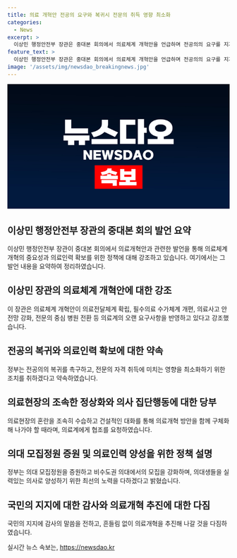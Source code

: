 ```yaml
---
title: 의료 개혁안 전공의 요구와 복귀시 전문의 취득 영향 최소화
categories:
  - News
excerpt: >
  이상민 행정안전부 장관은 중대본 회의에서 의료체계 개혁안을 언급하며 전공의의 요구를 지지하고 복귀를 촉구했다. 또한 정부의 의료개혁 방향이 의대생과 전공의들의 요구와 일치한다고 강조하면서, 환자의 안전과 건강을 위협하는 집단행동 중단을 촉구하고 의대 모집정원을 확대하는 계획을 설명했다. 끊임없는 의료개혁을 통해 국민의 생명과 건강을 지키겠다는 다짐을 전했다.
feature_text: >
  이상민 행정안전부 장관은 중대본 회의에서 의료체계 개혁안을 언급하며 전공의의 요구를 지지하고 복귀를 촉구했다. 또한 정부의 의료개혁 방향이 의대생과 전공의들의 요구와 일치한다고 강조하면서, 환자의 안전과 건강을 위협하는 집단행동 중단을 촉구하고 의대 모집정원을 확대하는 계획을 설명했다. 끊임없는 의료개혁을 통해 국민의 생명과 건강을 지키겠다는 다짐을 전했다.
image: '/assets/img/newsdao_breakingnews.jpg'
---
```


<p><img src="/assets/img/newsdao_breakingnews.jpg" alt="firstkoreanews 속보" /></p>

<h2 data-ke-size="size26">이상민 행정안전부 장관의 중대본 회의 발언 요약</h2>

<p data-ke-size="size16">이상민 행정안전부 장관이 중대본 회의에서 의료개혁안과 관련한 발언을 통해 의료체계 개혁의 중요성과 의료인력 확보를 위한 정책에 대해 강조하고 있습니다. 여기에서는 그 발언 내용을 요약하여 정리하였습니다.</p>

<h2 data-ke-size="size24">이상민 장관의 의료체계 개혁안에 대한 강조</h2>

<p data-ke-size="size16">이 장관은 의료체계 개혁안이 의료전달체계 확립, 필수의료 수가체계 개편, 의료사고 안전망 강화, 전문의 중심 병원 전환 등 의료계의 오랜 요구사항을 반영하고 있다고 강조했습니다.</p>

<h2 data-ke-size="size24">전공의 복귀와 의료인력 확보에 대한 약속</h2>

<p data-ke-size="size16">정부는 전공의의 복귀를 촉구하고, 전문의 자격 취득에 미치는 영향을 최소화하기 위한 조치를 취하겠다고 약속하였습니다.</p>

<h2 data-ke-size="size24">의료현장의 조속한 정상화와 의사 집단행동에 대한 당부</h2>

<p data-ke-size="size16">의료현장의 혼란을 조속히 수습하고 건설적인 대화를 통해 의료개혁 방안을 함께 구체화해 나가야 할 때라며, 의료계에게 협조를 요청하였습니다.</p>

<h2 data-ke-size="size24">의대 모집정원 증원 및 의료인력 양성을 위한 정책 설명</h2>

<p data-ke-size="size16">정부는 의대 모집정원을 증원하고 비수도권 의대에서의 모집을 강화하며, 의대생들을 실력있는 의사로 양성하기 위한 최선의 노력을 다하겠다고 밝혔습니다.</p>

<h2 data-ke-size="size24">국민의 지지에 대한 감사와 의료개혁 추진에 대한 다짐</h2>

<p data-ke-size="size16">국민의 지지에 감사의 말씀을 전하고, 흔들림 없이 의료개혁을 추진해 나갈 것을 다짐하였습니다.</p>
실시간 뉴스 속보는, <a href="https://newsdao.kr" rel="dofollow">https://newsdao.kr</a>


